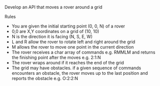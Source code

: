 Develop an API that moves a rover around a grid

Rules

- You are given the initial starting point (0, 0, N) of a rover
- 0,0 are X,Y coordinates on a grid of (10, 10)
- N is the direction it is facing (N, S, E, W)
- L and R allow the rover to rotate left and right around the grid
- M allows the rover to move one point in the current direction
- The rover receives a char array of commands e.g. RMMLM and returns the finishing point after the moves e.g. 2:1:N
- The rover wraps around if it reaches the end of the grid
- The grid may have obstacles. if a given sequence of commands encounters an obstacle, the rover moves up to the last position and reports the obstacle e.g. O:2:2:N